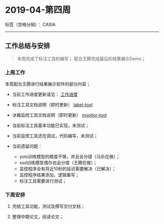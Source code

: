 ﻿# 2019-04-第四周

标签（空格分隔）： CASIA

---

## 工作总结与安排

> 本周完成了标注工具的编写；
> 配合王腾完成最后的结果展示Demo；

### 上周工作

本周配合王腾进行结果展示软件的部分内容；

- 当前工作进度更新请见：
    [工作进度](https://github.com/usiege/Fridge-DET/blob/master/doc/schedule.md)

- 标注工具文档说明（即时更新）
    [label-tool](https://github.com/usiege/Fridge-DET/blob/master/doc/label_tool.md)

- 冰箱监控工具文档说明（即时更新）
    [monitor-tool](https://github.com/usiege/Fridge-DET/blob/master/doc/monitor_tool.md)

- 当前标注工具基本功能已实现，未测试；
- 当前监控工具还在调试，代码编写，未测试；

- 当前遗留问题：
    + yolo训练模型的精度不够，并且会分错（马乐在做）；
    + ssd训练模型偶尔也会分错（王腾在做）；
    + 监控程序会有将近10秒的延迟需要解决（已解决）；
    + 监控程序结果添加，逻辑重写；
    + 标注工具需要进行测试；


### 下周安排

1. 完结工具功能，测试及撰写交付文档；

2. 整理中期论文，阅读论文；

